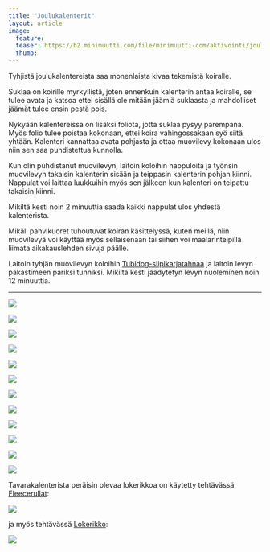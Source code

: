 ```yaml
---
title: "Joulukalenterit"
layout: article
image:
  feature:
  teaser: https://b2.minimuutti.com/file/minimuutti-com/aktivointi/joulukalenterit/DSC59121-245px.jpg
  thumb:
---
```


Tyhjistä joulukalentereista saa monenlaista kivaa tekemistä koiralle.

Suklaa on koirille myrkyllistä, joten ennenkuin kalenterin antaa koiralle, se tulee avata ja katsoa ettei sisällä ole mitään jäämiä suklaasta ja mahdolliset jäämät tulee ensin pestä pois.

Nykyään kalentereissa on lisäksi foliota, jotta suklaa pysyy parempana. Myös folio tulee poistaa kokonaan, ettei koira vahingossakaan syö siitä yhtään. Kalenteri kannattaa avata pohjasta ja ottaa muovilevy kokonaan ulos niin sen saa puhdistettua kunnolla.

Kun olin puhdistanut muovilevyn, laitoin koloihin nappuloita ja työnsin muovilevyn takaisin kalenterin sisään ja teippasin kalenterin pohjan kiinni. Nappulat voi laittaa luukkuihin myös sen jälkeen kun kalenteri on teipattu takaisin kiinni.

Mikiltä kesti noin 2 minuuttia saada kaikki nappulat ulos yhdestä kalenterista.

Mikäli pahvikuoret tuhoutuvat koiran käsittelyssä, kuten meillä, niin muovilevyä voi käyttää myös sellaisenaan tai siihen voi maalarinteipillä liimata aikakauslehden sivuja päälle.

Laitoin tyhjän muovilevyn koloihin [Tubidog-siipikarjatahnaa](http://clk.tradedoubler.com/click?p(210840)a(2526211)g(19927404)url(https://www.zooplus.fi/shop/koirat/luut/tubidog/tubidog_tahnat/529821)) ja laitoin levyn pakastimeen pariksi tunniksi. Mikiltä kesti jäädytetyn levyn nuoleminen noin 12 minuuttia.

---

![](https://b2.minimuutti.com/file/minimuutti-com/aktivointi/joulukalenterit/DSC59065-800px.jpg)

![](https://b2.minimuutti.com/file/minimuutti-com/aktivointi/joulukalenterit/DSC59082-800px.jpg)

![](https://b2.minimuutti.com/file/minimuutti-com/aktivointi/joulukalenterit/DSC59121-800px.jpg)

![](https://b2.minimuutti.com/file/minimuutti-com/aktivointi/joulukalenterit/DSC59190-800px.jpg)

![](https://b2.minimuutti.com/file/minimuutti-com/aktivointi/joulukalenterit/DSC59233-800px.jpg)

![](https://b2.minimuutti.com/file/minimuutti-com/aktivointi/joulukalenterit/DSC59250-800px.jpg)

![](https://b2.minimuutti.com/file/minimuutti-com/aktivointi/joulukalenterit/DSC59057-800px.jpg)

![](https://b2.minimuutti.com/file/minimuutti-com/aktivointi/joulukalenterit/DSC59352-800px.jpg)

![](https://b2.minimuutti.com/file/minimuutti-com/aktivointi/joulukalenterit/DSC59357-800px.jpg)

![](https://b2.minimuutti.com/file/minimuutti-com/aktivointi/joulukalenterit/DSC59408-800px.jpg)

![](https://b2.minimuutti.com/file/minimuutti-com/aktivointi/joulukalenterit/DSC60440-800px.jpg)

![](https://b2.minimuutti.com/file/minimuutti-com/aktivointi/joulukalenterit/DSC60457-800px.jpg)

Tavarakalenterista peräisin olevaa lokerikkoa on käytetty tehtävässä [Fleecerullat](/aktivointi/fleecerullat/):

[![](https://b2.minimuutti.com/file/minimuutti-com/aktivointi/fleecerullat/DS09098-800px.jpg)](/aktivointi/fleecerullat/)

ja myös tehtävässä [Lokerikko](/aktivointi/lokerikko/):

[![](https://b2.minimuutti.com/file/minimuutti-com/aktivointi/lokerikko/DS08655-800px.jpg)](/aktivointi/lokerikko/)
